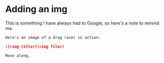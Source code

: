 # Adding an img 

This is something I have always had to Google, so here's a note to remind me.

```markdown
Here's an image of a drag racer in action:

![<img title>](<img file>)

Move along.
```
